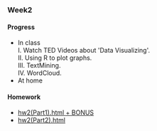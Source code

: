 ### Week2
#### Progress
* In class<br />
I. Watch TED Videos about 'Data Visualizing'.   
II. Using R to plot graphs.   
III. TextMining.    
IV. WordCloud.    
* At home
#### Homework
* [hw2(Part1).html + BONUS](https://bourbon0212.github.io/NTU-CS-X/Week2/hw2_part1.html)
* [hw2(Part2).html](https://bourbon0212.github.io/NTU-CS-X/Week2/hw2_part2.html)
